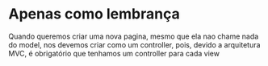 # Apenas como lembrança

Quando queremos criar uma nova pagina, mesmo que ela nao chame nada do model, nos devemos criar como um controller, pois, devido a arquitetura MVC, é obrigatório que tenhamos um controller para cada view